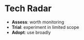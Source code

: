 # Tech Radar
- **Assess**: worth monitoring
- **Trial**: experiment in limited scope
- **Adopt**: use broadly
